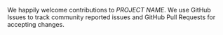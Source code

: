 We happily welcome contributions to *PROJECT NAME*. We use GitHub Issues to track community reported issues and GitHub Pull Requests for accepting changes.
